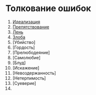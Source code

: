 # Толкование ошибок
1. [Идеализация](https://github.com/cen-ter/explanation/blob/main/1.%20%D0%98%D0%B4%D0%B5%D0%B0%D0%BB%D0%B8%D0%B7%D0%B0%D1%86%D0%B8%D1%8F)
2. [Препятствование](https://github.com/cen-ter/explanation/blob/main/2.%20%D0%9F%D1%80%D0%B5%D0%BF%D1%8F%D1%82%D1%81%D1%82%D0%B2%D0%BE%D0%B2%D0%B0%D0%BD%D0%B8%D0%B5)
3. [Лень](https://github.com/cen-ter/explanation/blob/main/3.%20%D0%9B%D0%B5%D0%BD%D1%8C)
4. [Злоба](https://github.com/cen-ter/explanation/blob/main/4.%20%D0%97%D0%BB%D0%BE%D0%B1%D0%B0)
5. [Убийство]
6. [Гордость]
7. [Прелюбодеяние]
8. [Самолюбие]
9. [Блуд]
10. [Искажение]
11. [Невоздержанность]
12. [Нетерпимость]
13. [Суеверие]
14. 

